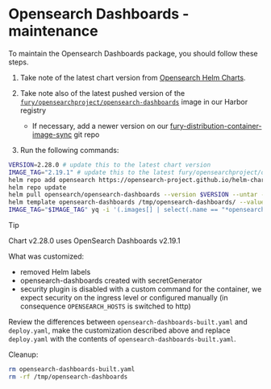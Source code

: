 # Opensearch Dashboards - maintenance

To maintain the Opensearch Dashboards package, you should follow these steps.

1. Take note of the latest chart version from [Opensearch Helm Charts][opensearch-helm-charts].
2. Take note also of the latest pushed version of the [`fury/opensearchproject/opensearch-dashboards`](https://registry.sighup.io/harbor/projects/37/repositories/opensearchproject%2Fopensearch-dashboards/artifacts-tab`) image in our Harbor registry
    - If necessary, add a newer version on our [fury-distribution-container-image-sync](https://github.com/sighupio/fury-distribution-container-image-sync/blob/main/modules/logging/images.yml#L36) git repo

3. Run the following commands:

  ```bash
  VERSION=2.28.0 # update this to the latest chart version
  IMAGE_TAG="2.19.1" # update this to the latest fury/opensearchproject/opensearch-dashboards image tag
  helm repo add opensearch https://opensearch-project.github.io/helm-charts/
  helm repo update
  helm pull opensearch/opensearch-dashboards --version $VERSION --untar --untardir /tmp # this command will download the chart in /tmp/opensearch-dashboards
  helm template opensearch-dashboards /tmp/opensearch-dashboards/ --values MAINTENANCE.values.yaml --set "image.tag"="$IMAGE_TAG" -n logging > opensearch-dashboards-built.yaml
  IMAGE_TAG="$IMAGE_TAG" yq -i '(.images[] | select(.name == "*opensearchproject/opensearch-dashboards")).newTag |= env(IMAGE_TAG)' kustomization.yaml
  ```

  > [!TIP]
  > Chart v2.28.0 uses OpenSearch Dashboards v2.19.1

What was customized:

- removed Helm labels
- opensearch-dashboards created with secretGenerator
- security plugin is disabled with a custom command for the container, we expect security on the ingress level or configured manually (in consequence `OPENSEARCH_HOSTS` is switched to http)

Review the differences between `opensearch-dashboards-built.yaml` and `deploy.yaml`, make the customization described above and replace `deploy.yaml` with the contents of `opensearch-dashboards-built.yaml`.

Cleanup:

```bash
rm opensearch-dashboards-built.yaml
rm -rf /tmp/opensearch-dashboards
```

[opensearch-helm-charts]: https://github.com/opensearch-project/helm-charts/releases
